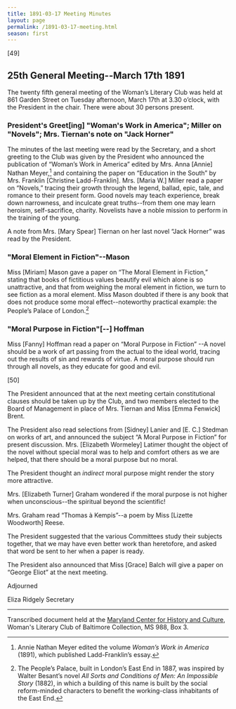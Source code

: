 ```yaml
---
title: 1891-03-17 Meeting Minutes
layout: page
permalink: /1891-03-17-meeting.html
season: first
---
```


<style>
    #maincontent{
        font-size:1.4em;
    }
</style>
[49]

## 25th General Meeting--March 17th 1891

The twenty fifth general meeting of the Woman’s Literary Club was held at 861 Garden Street on Tuesday afternoon, March 17th at 3.30 o’clock, with the President in the chair. There were about 30 persons present.

### President's Greet[ing] "Woman's Work in America"; Miller on "Novels"; Mrs. Tiernan's note on "Jack Horner"

The minutes of the last meeting were read by the Secretary, and a short greeting to the Club was given by the President who announced the publication of “Woman’s Work in America” edited by Mrs. Anna [Annie] Nathan Meyer,[^meyer] and containing the paper on “Education in the South” by Mrs. Franklin [Christine Ladd-Franklin]. Mrs. [Maria W.] Miller read a paper on “Novels,” tracing their growth through the legend, ballad, epic, tale, and romance to their present form. Good novels may teach experience, break down narrowness, and inculcate great truths--from them one may learn heroism, self-sacrifice, charity. Novelists have a noble mission to perform in the training of the young.

[^meyer]: Annie Nathan Meyer edited the volume _Woman’s Work in America_ (1891), which published Ladd-Franklin’s essay. 

A note from Mrs. [Mary Spear] Tiernan on her last novel “Jack Horner” was read by the President.

### "Moral Element in Fiction"--Mason

Miss [Miriam] Mason gave a paper on “The Moral Element in Fiction,” stating that books of fictitious values beautify evil which alone is so unattractive, and that from weighing the moral element in fiction, we turn to see fiction as a moral element. Miss Mason doubted if there is any book that does not produce some moral effect--noteworthy practical example: the People’s Palace of London.[^besant]

[^besant]: The People’s Palace, built in London’s East End in 1887, was inspired by Walter Besant’s novel _All Sorts and Conditions of Men: An Impossible Story_ (1882), in which a building of this name is built by the social reform-minded characters to benefit the working-class inhabitants of the East End. 

### "Moral Purpose in Fiction"[--] Hoffman

Miss [Fanny] Hoffman read a paper on “Moral Purpose in Fiction” --A novel should be a work of art passing from the actual to the ideal world, tracing out the results of sin and rewards of virtue. A moral purpose should run through all novels, as they educate for good and evil.

[50]

The President announced that at the next meeting certain constitutional clauses should be taken up by the Club, and two members elected to the Board of Management in place of Mrs. Tiernan and Miss [Emma Fenwick] Brent.

The President also read selections from [Sidney] Lanier and [E. C.] Stedman on works of art, and announced the subject “A Moral Purpose in Fiction” for present discussion. Mrs. [Elizabeth Wormeley] Latimer thought the object of the novel without special moral was to help and comfort others as we are helped, that there should be a moral purpose but no moral.

The President thought an _indirect_ moral purpose might render the story more attractive.

Mrs. [Elizabeth Turner] Graham wondered if the moral purpose is not higher when unconscious--the spiritual beyond the scientific!

Mrs. Graham read “Thomas à Kempis”--a poem by Miss [Lizette Woodworth] Reese.

The President suggested that the various Committees study their subjects together, that we may have even better work than heretofore, and asked that word be sent to her when a paper is ready.

The President also announced that Miss [Grace] Balch will give a paper on “George Eliot” at the next meeting.

Adjourned

Eliza Ridgely
Secretary

<hr>

Transcribed document held at the [Maryland Center for History and Culture](http://mdhs.org/), Woman's Literary Club of Baltimore Collection, MS 988, Box 3. 